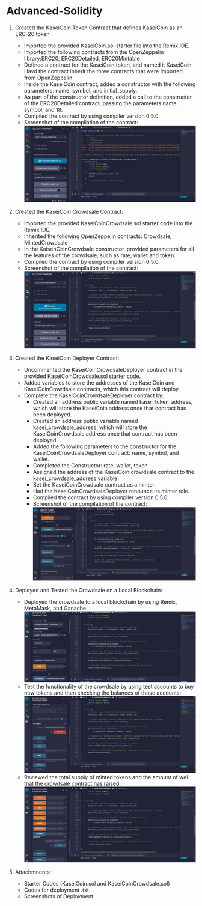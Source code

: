 # Advanced-Solidity

1. Created the KaseiCoin Token Contract that defines KaseiCoin as an ERC-20 token
    * Imported the provided KaseiCoin.sol starter file into the Remix IDE.
    * Imported the following contracts from the OpenZeppelin library:ERC20, ERC20Detailed, ERC20Mintable
    * Defined a contract for the KaseiCoin token, and named it KaseiCoin. Havd the contract inherit the three contracts that were imported from OpenZeppelin.
    * Inside the KaseiCoin contract, added a constructor with the following parameters: name, symbol, and initial_supply.
    * As part of the constructor definition, added a call to the constructor of the ERC20Detailed contract, passing the parameters name, symbol, and 18. 
    * Compiled the contract by using compiler version 0.5.0.
    * Screenshot of the compilation of the contract:
![image](https://github.com/nhc12/Advanced-Solidity/blob/main/Execution_Results/Successful%20compilation%20of%20the%20contract%20KaseiCoin.jpg)

2. Created the KaseiCoin Crowdsale Contract: 
    * Imported the provided KaseiCoinCrowdsale.sol starter code into the Remix IDE.
    * Inherited the following OpenZeppelin contracts: Crowdsale, MintedCrowdsale
    * In the KaisenCoinCrowdsale constructor, provided parameters for all the features of the crowdsale, such as rate, wallet and token. 
    * Compiled the contract by using compiler version 0.5.0.
    * Screenshot of the compilation of the contract: 
![image](https://github.com/nhc12/Advanced-Solidity/blob/main/Execution_Results/Successful%20compilation%20of%20the%20contract%20KaseiCoinCrowdsale.jpg)

3. Created the KaseiCoin Deployer Contract: 
    * Uncommented the KaseiCoinCrowdsaleDeployer contract in the provided KaseiCoinCrowdsale.sol starter code.
    * Added variables to store the addresses of the KaseiCoin and KaseiCoinCrowdsale contracts, which this contract will deploy.
    * Complete the KaseiCoinCrowdsaleDeployer contract by:
       * Created an address public variable named kasei_token_address, which will store the KaseiCoin address once that contract has been deployed. 
       * Created an address public variable named kasei_crowdsale_address, which will store the KaseiCoinCrowdsale address once that contract has been deployed.
       * Added the following parameters to the constructor for the KaseiCoinCrowdsaleDeployer contract: name, symbol, and wallet.
       * Completed the Constructor: rate, wallet, token
       * Assigned the address of the KaseiCoin crowdsale contract to the kasei_crowdsale_address variable.
       * Set the KaseiCoinCrowdsale contract as a minter.
       * Had the KaseiCoinCrowdsaleDeployer renounce its minter role.
       * Compiled the contract by using compiler version 0.5.0.
       * Screenshot of the compilation of the contract: 
![image](https://github.com/nhc12/Advanced-Solidity/blob/main/Execution_Results/Deployed%20Contract.jpg)

4. Deployed and Tested the Crowdsale on a Local Blockchain: 
    * Deployed the crowdsale to a local blockchain by using Remix, MetaMask, and Ganache:
![image](https://github.com/nhc12/Advanced-Solidity/blob/main/Execution_Results/Deployed%20the%20crowdsale%20to%20a%20local%20blockchain%20by%20using%20Remix%2C%20MetaMask%2C%20and%20Ganache..jpg)
    * Test the functionality of the crowdsale by using test accounts to buy new tokens and then checking the balances of those accounts:
![image](https://github.com/nhc12/Advanced-Solidity/blob/main/Execution_Results/Test%20the%20functionality%20of%20the%20crowdsale%20by%20using%20test%20accounts%20to%20buy%20new%20tokens%20and%20then%20checking%20the%20balances%20of%20those%20accounts.jpg)
    * Reviewed the total supply of minted tokens and the amount of wei that the crowdsale contract has raised:
![image](https://github.com/nhc12/Advanced-Solidity/blob/main/Execution_Results/Review%20the%20total%20supply%20of%20minted%20tokens%20and%20the%20amount%20of%20wei%20that%20the%20crowdsale%20contract%20has%20raised..jpg)

5. Attachmnents:
      * Starter Codes (KaseiCoin.sol and KaseiCoinCrowdsale.sol)
      * Codes for deployment .txt 
      * Screenshots of Deployment 
       
       
       
       
       
       
       
       
       
       




